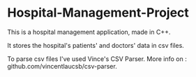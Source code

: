 # Hospital-Management-Project
This is a hospital management application, made in C++.

It stores the hospital's patients' and doctors' data in csv files.

To parse csv files I've used Vince's CSV Parser. 
More info on : github.com/vincentlaucsb/csv-parser.
